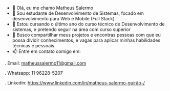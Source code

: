 - 👋 Olá, eu me chamo Matheus Salermo
- 👀 Sou estudante de Desenvolvimento de Sistemas, focado em desenvolvimento para Web e Mobile (Full Stack)
- 🌱 Estou cursando o último ano do curso técnico de Desenvolvimento de sistemas, e pretendo seguir na área com curso superior
- 💞️ Busco compartilhar meus projetos e encontras pessoas com que eu possa dividir conhecimentos, e vagas para aplicar minhas habilidades técnicas e pessoais.
- 📫 Entre em contato comigo em:

. Email: matheussalermo11@gmail.com

. Whatsapp: 11 96228-5207

. Linkedin: https://www.linkedin.com/in/matheus-salermo-guirão-/

<!---
MatheusSalermo/MatheusSalermo is a ✨ special ✨ repository because its `README.md` (this file) appears on your GitHub profile.
You can click the Preview link to take a look at your changes.
--->
